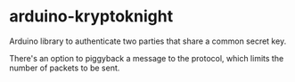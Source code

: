 # arduino-kryptoknight
Arduino library to authenticate two parties that share a common secret key.

There's an option to piggyback a message to the protocol, which limits the number of packets to be sent.

